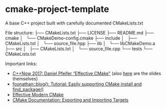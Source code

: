 # cmake-project-template
A base C++ project built with carefully documented CMakeLists.txt

File structure:
    ├── CMakeLists.txt
    ├── LICENSE
    ├── README.md
    ├── cmake
    │   └── CMakeDemo-config.cmake
    ├── include
    │   ├── CMakeLists.txt
    │   └── source_file.hpp
    ├── lib
    │   └── libCMakeDemo.a
    ├── src
    │   ├── CMakeLists.txt
    │   └── source_file.cpp
    └── tests
        └── CMakeLists.txt

Important links:
* [C++Now 2017: Daniel Pfeifer “Effective CMake"](https://youtu.be/bsXLMQ6WgIk)
    (also
    [here](https://github.com/boostcon/cppnow_presentations_2017/blob/master/05-19-2017_friday/effective_cmake__daniel_pfeifer__cppnow_05-19-2017.pdf)
    are the slides themselves)
* [foonathan::blog(): Tutorial: Easily supporting CMake install and find_package()](https://foonathan.net/2016/03/cmake-install/)
* [Effective Modern CMake](https://gist.github.com/mbinna/c61dbb39bca0e4fb7d1f73b0d66a4fd1)
* [CMake Documentation: Exporting and Importing Targets](https://gitlab.kitware.com/cmake/community/-/wikis/doc/tutorials/Exporting-and-Importing-Targets)
